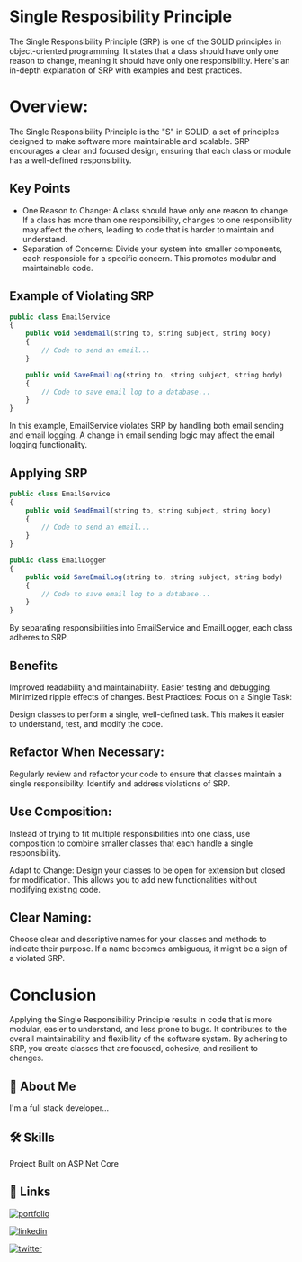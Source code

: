 
# Single Resposibility Principle

The Single Responsibility Principle (SRP) is one of the SOLID principles in object-oriented programming. It states that a class should have only one reason to change, meaning it should have only one responsibility. Here's an in-depth explanation of SRP with examples and best practices.

# Overview: 

The Single Responsibility Principle is the "S" in SOLID, a set of principles designed to make software more maintainable and scalable. SRP encourages a clear and focused design, ensuring that each class or module has a well-defined responsibility.




## Key Points

- One Reason to Change: A class should have only one reason to change. If a class has more than one responsibility, changes to one responsibility may affect the others, leading to code that is harder to maintain and understand.
- Separation of Concerns: Divide your system into smaller components, each responsible for a specific concern. This promotes modular and maintainable code.


## Example of Violating SRP

```javascript
public class EmailService 
{ 
    public void SendEmail(string to, string subject, string body) 
    { 
        // Code to send an email... 
    }

    public void SaveEmailLog(string to, string subject, string body)
    {
        // Code to save email log to a database...
    }
}
```

In this example, EmailService violates SRP by handling both email sending and email logging. A change in email sending logic may affect the email logging functionality.

## Applying SRP

```javascript
public class EmailService 
{ 
    public void SendEmail(string to, string subject, string body) 
    { 
        // Code to send an email... 
    } 
}

public class EmailLogger 
{ 
    public void SaveEmailLog(string to, string subject, string body)
    { 
        // Code to save email log to a database... 
    } 
}
```
By separating responsibilities into EmailService and EmailLogger, each class adheres to SRP.




## Benefits

Improved readability and maintainability. Easier testing and debugging. Minimized ripple effects of changes. Best Practices: Focus on a Single Task:

Design classes to perform a single, well-defined task. This makes it easier to understand, test, and modify the code.

## Refactor When Necessary: 

Regularly review and refactor your code to ensure that classes maintain a single responsibility. Identify and address violations of SRP.

## Use Composition: 
Instead of trying to fit multiple responsibilities into one class, use composition to combine smaller classes that each handle a single responsibility.

Adapt to Change: Design your classes to be open for extension but closed for modification. This allows you to add new functionalities without modifying existing code.

## Clear Naming: 

Choose clear and descriptive names for your classes and methods to indicate their purpose. If a name becomes ambiguous, it might be a sign of a violated SRP.

# Conclusion
Applying the Single Responsibility Principle results in code that is more modular, easier to understand, and less prone to bugs. It contributes to the overall maintainability and flexibility of the software system. By adhering to SRP, you create classes that are focused, cohesive, and resilient to changes.
## 🚀 About Me
I'm a full stack developer...


## 🛠 Skills
Project Built on ASP.Net Core


## 🔗 Links
[![portfolio](https://img.shields.io/badge/my_portfolio-000?style=for-the-badge&logo=ko-fi&logoColor=white)](https://vishwaskapte.netlify.app/)

[![linkedin](https://img.shields.io/badge/linkedin-0A66C2?style=for-the-badge&logo=linkedin&logoColor=white)](https://www.linkedin.com/in/vishwas-kapte-47535621/)

[![twitter](https://img.shields.io/badge/github-1DA1F2?style=for-the-badge&logo=github&logoColor=white)](https://github.com/vishwaskapte/SingleResposibilityPrinciple/)

